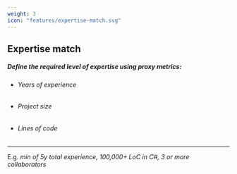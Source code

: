 ```yaml
---
weight: 3
icon: "features/expertise-match.svg"
---
```


## Expertise match

##### Define the required level of expertise using proxy metrics:

* ###### Years of experience
* ###### Project size
* ###### Lines of code

---

E.g. *min of 5y total experience, 100,000+ LoC in C#, 3 or more collaborators*